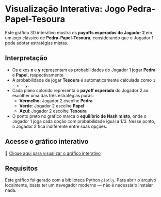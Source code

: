 # Visualização Interativa: Jogo Pedra-Papel-Tesoura

Este gráfico 3D interativo mostra os **payoffs esperados do Jogador 2** em um jogo clássico de **Pedra-Papel-Tesoura**, considerando que o Jogador 1 pode adotar estratégias mistas.

## Interpretação

- Os eixos **x** e **y** representam as probabilidades do Jogador 1 jogar **Pedra** e **Papel**, respectivamente.
- A probabilidade de jogar **Tesoura** é automaticamente calculada como `1 - x - y`.
- Cada plano colorido representa o **payoff esperado** do Jogador 2 ao escolher uma das três estratégias puras:
  - **Vermelho**: Jogador 2 escolhe **Pedra**
  - **Verde**: Jogador 2 escolhe **Papel**
  - **Azul**: Jogador 2 escolhe **Tesoura**
- O ponto preto no gráfico marca o **equilíbrio de Nash misto**, onde o Jogador 1 joga cada opção com probabilidade igual a 1/3. Nesse ponto, o Jogador 2 fica indiferente entre suas opções.

## Acesse o gráfico interativo

🔗 [Clique aqui para visualizar o gráfico interativo](https://g-cintra.github.io/Micro-3/payoff_3d_with_equilibrium.html)

## Requisitos

Este gráfico foi gerado com a biblioteca Python `plotly`. Para abrir o arquivo localmente, basta ter um navegador moderno — não é necessário instalar nada.

